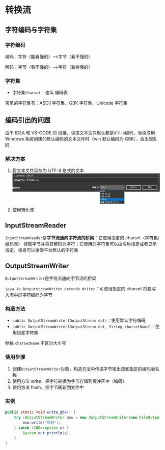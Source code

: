 # 转换流

## 字符编码与字符集

### 字符编码

编码：字符（能看懂的）-->字节（看不懂的）

解码：字节（看不懂的）-->字符（看得懂的）

### 字符集

- 字符集`Charset`：也叫 编码表

常见的字符集有：ASCII 字符集、GBK 字符集、Unicode 字符集

## 编码引出的问题

由于 IDEA 和 VS-CODE 的 设置，读取文本文件默认都是`UTF-8`编码，当读取用 Windows 系统创建的默认编码的文本文件时（win 默认编码为 GBK），会出现乱码

### 解决方案

1. 将文本文件另存为 UTF-8 格式的文本![image-20210304193029406](../picture/image-20210304193029406.png)	
2. 使用转化流

## InputStreamReader

`InputStreamReader`是**字节流通向字符流的桥梁**：它使用指定的 charset（字符集/编码表） 读取字节并将其解码为字符；它使用的字符集可以由名称指定或者显示指定，或者可以接受平台默认的字符集

## OutputStreamWriter

`OutputStreamWriter`是字符流通向字节流的桥梁

`java.io.OutputstreamWriter extends Writer`：可使用指定的 charset 将要写入流中的字符编码为字节

### 构造方法

- `public OutputStreamWriter(OutputStream out)`：使用默认字符编码
- `public OutputStreamWriter(OutputStream out, String charsetName)`：使用指定字符集

参数 `charsetName` 不区分大小写

### 使用步骤

1. 创建`OutputStreamWriter`对象，构造方法中传递字节输出流和指定的编码表名称
2. 使用方法 write，把字符转换为字节存储到缓冲区中（编码）
3. 使用方法 flush，把字节刷新到文件中

### 实例

```java
public static void write_gbk() {
    try (OutputStreamWriter osw = new OutputStreamWriter(new FileOutputStream("src\\GBK.txt"), "gbk")) {
        osw.write("你好");
    } catch (IOException e) {
        System.out.println(e);
    }
}
```

